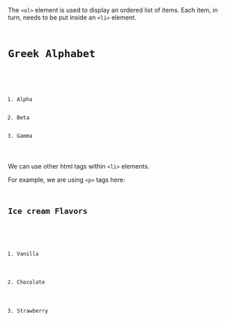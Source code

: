 The `<ol>` element is used to display an ordered list of items. Each item, in turn, needs to be put inside an `<li>` element.

<codeblock language="html" type="lesson">
<code>
<h1>Greek Alphabet</h1>

<ol>
  <li>Alpha</li>
  <li>Beta</li>
  <li>Gamma</li>
</ol>
</code>
</codeblock>

We can use other html tags within `<li>` elements.

For example, we are using `<p>` tags here:

<codeblock language="html" type="lesson">
<code>
<h2>Ice cream Flavors</h2>
<ol>
  <li><p>Vanilla</p></li>
  <li><p>Chocolate</p></li>
  <li><p>Strawberry</p></li>
</ol>
</code>
</codeblock>
